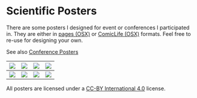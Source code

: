 <!-- 
Create thumbnails with: mogrify -format png -thumbnail x1024 -background white -alpha remove -path thumbnails -bordercolor black -border 3 *.pdf
-->

# Scientific Posters

There are some posters I designed for event or conferences I participated
in. They are either in [pages (OSX)](https://www.apple.com/pages/) or
[ComicLife (OSX)](https://plasq.com/apps/comiclife/macwin/) formats.
Feel free to re-use for designing your own.

See also [Conference Posters](https://github.com/rougier/conference-posters)


| [![][1.png]][1.pdf] | [![][2.png]][2.pdf] | [![][3.png]][3.pdf] | [![][4.png]][4.pdf] |
| ------------------- | ------------------- | ------------------- | ------------------- |
| [![][5.png]][5.pdf] | [![][6.png]][6.pdf] | [![][7.png]][7.pdf] | [![][8.png]][8.pdf] |

All posters are licensed under a [CC-BY International 4.0](https://creativecommons.org/licenses/by/4.0/) license.


[1.png]: ./thumbnails/2015-RLDM.png
[1.pdf]: ./2015-RLDM.pdf
[1.pgs]: ./2015-RLDM.pages

[2.png]: ./thumbnails/2015-SBDM.png
[2.pdf]: ./2015-SBDM.pdf
[2.pgs]: ./2015-SBDM.pages

[3.png]: ./thumbnails/2015-Euroscipy.png
[3.pdf]: ./2015-Euroscipy.pdf
[3.cmc]: ./2015-Euroscipy.comiclife

[4.png]: ./thumbnails/2016-Comprendre.png
[4.pdf]: ./2016-Comprendre.pdf
[4.pgs]: ./2016-Comprendre.pages

[5.png]: ./thumbnails/2016-Calculer.png
[5.pdf]: ./2016-Calculer.pdf
[5.pgs]: ./2016-Calculer.pages

[6.png]: ./thumbnails/2019-iBAGS.png
[6.pdf]: ./2019-iBAGS.pdf
[6.pgs]: ./2019-iBAGS.pages

[7.png]: ./thumbnails/2015-HCERES.png
[7.pdf]: ./2015-HCERES.pdf
[7.cmc]: ./2015-HCERES.comiclife

[8.png]: ./thumbnails/2023-iBAGS.png
[8.pdf]: ./2023-iBAGS.pdf
[8.pgs]: ./2023-iBAGS.pages
